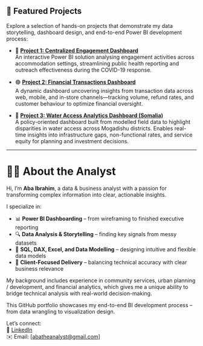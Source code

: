 ## 📌 Featured Projects

Explore a selection of hands-on projects that demonstrate my data storytelling, dashboard design, and end-to-end Power BI development process:

- 🔴 [**Project 1: Centralized Engagement Dashboard**](./Project_1_Centralized_Engagement_Dashboard)  
  An interactive Power BI solution analysing engagement activities across accommodation settings, streamlining public health reporting and outreach effectiveness during the COVID-19 response.

- 🟢 [**Project 2: Financial Transactions Dashboard**](./Project_2_Transactions_Dashboard)  
  A dynamic dashboard uncovering insights from transaction data across web, mobile, and in-store channels—tracking volume, refund rates, and customer behaviour to optimize financial oversight.

- 🔷 [**Project 3: Water Access Analytics Dashboard (Somalia)**](./Project_3_WaterAccess_Somalia)  
  A policy-oriented dashboard built from modelled field data to highlight disparities in water access across Mogadishu districts. Enables real-time insights into infrastructure gaps, non-functional rates, and service equity for planning and investment decisions.


---

# 👨‍💻 About the Analyst

Hi, I’m **Aba Ibrahim**, a data & business analyst with a passion for transforming complex information into clear, actionable insights.

I specialize in:

- 📊 **Power BI Dashboarding** – from wireframing to finished executive reporting
- 🔍 **Data Analysis & Storytelling** – finding key signals from messy datasets
- 🧮 **SQL, DAX, Excel, and Data Modelling** – designing intuitive and flexible data models
- 📁 **Client-Focused Delivery** – balancing technical accuracy with clear business relevance

My background includes experience in community services, urban planning / development, and financial analytics, which gives me a unique ability to bridge technical analysis with real-world decision-making.

This GitHub portfolio showcases my end-to-end BI development process – from data wrangling to visualization design.

Let’s connect:  
🔗 [LinkedIn](www.linkedin.com/in/abba-ibrahim)  
✉️ Email: [abatheanalyst@gmail.com]
